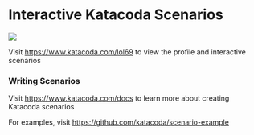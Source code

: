 # Interactive Katacoda Scenarios

[![](http://shields.katacoda.com/katacoda/lol69/count.svg)](https://www.katacoda.com/lol69 "Get your profile on Katacoda.com")

Visit https://www.katacoda.com/lol69 to view the profile and interactive scenarios

### Writing Scenarios
Visit https://www.katacoda.com/docs to learn more about creating Katacoda scenarios

For examples, visit https://github.com/katacoda/scenario-example
